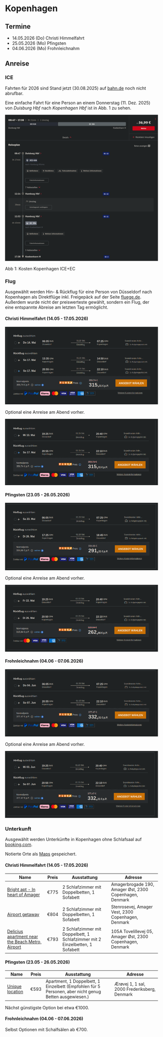 # Kopenhagen

## Termine

* 14.05.2026 (Do) Christi Himmelfahrt
* 25.05.2026 (Mo) Pfingsten
* 04.06.2026 (Mo) Frohnleichnahm

## Anreise

### ICE

Fahrten für 2026 sind Stand jetzt (30.08.2025) auf [bahn.de](https://www.bahn.de) noch nicht abrufbar.

Eine einfache Fahrt für eine Person an einem Donnerstag (11. Dez. 2025) von *Duisburg Hbf* nach *Kopenhagen Hbf* ist in Abb. 1 zu sehen.

![Kosten Kopenhagen ICE+EC](img/Kopenhagen_ICE_20251211_Do.png)

Abb 1: Kosten Kopenhagen ICE+EC


### Flug

Ausgewählt werden Hin- & Rückflug für eine Person von Düsseldorf nach Kopenhagen als Direktflüge inkl. Freigepäck auf der Seite [fluege.de](https://www.fluege.de). Außerdem wurde nicht der preiswerteste gewählt, sondern ein Flug, der eine entspannte Abreise am letzten Tag ermöglicht.

#### Christi Himmelfahrt (14.05 - 17.05.2026)

![Kosten Düsseldorf <> Kopenhagen Flug](img/Kopenhagen_Flug_20260514-17_DoSo.png)

Optional eine Anreise am Abend vorher.

![Kosten Düsseldorf <> Kopenhagen Flug](img/Kopenhagen_Flug_20260513-17_MiSo.png)

#### Pfingsten (23.05 - 26.05.2026)

![Kosten Düsseldorf <> Kopenhagen Flug](img/Kopenhagen_Flug_20260523-26_SaDi.png)

Optional eine Anreise am Abend vorher.

![Kosten Düsseldorf <> Kopenhagen Flug](img/Kopenhagen_Flug_20260522-26_FrDi.png)

#### Frohnleichnahm (04.06 - 07.06.2026)

![Kosten Düsseldorf <> Kopenhagen Flug](img/Kopenhagen_Flug_20260604-07_DoSo.png)

Optional eine Anreise am Abend vorher.

![Kosten Düsseldorf <> Kopenhagen Flug](img/Kopenhagen_Flug_20260603-07_MiSo.png)

### Unterkunft

Ausgewählt werden Unterkünfte in Kopenhagen ohne Schlafsaal auf [booking.com](https://www.booking.com).

Notierte Orte als [Maps](https://www.google.com/maps/d/edit?mid=1IQ-LfIrXaFurYMmDMT81Bwq7JfBF6n8&ll=55.67789131069193%2C12.569107132083252&z=12) gespeichert.


#### Christi Himmelfahrt (14.05 - 17.05.2026)

| Name | Preis | Ausstattung | Adresse |
|---|---|---|---|
| [Bright apt - In heart of Amager](https://www.booking.com/hotel/dk/bright-apt-in-heart-of-amager.en-gb.html) | €775 | 2 Schlafzimmer mit Doppelbetten, 1 Sofabett | Amagerbrogade 190, Amager Øst, 2300 Copenhagen, Denmark |
| [Airport getaway](https://www.booking.com/hotel/dk/airport-getaway.en-gb.html) | €804 | 2 Schlafzimmer mit Doppelbetten, 1 Sofabett | Stenrosevej, Amager Vest, 2300 Copenhagen, Denmark |
| [Delicius apartment near the Beach,Metro, Airport](https://www.booking.com/hotel/dk/delicius-apartment-near-the-beach-metro-airport.en-gb.html) | €793 | 2 Schlafzimmer mit Doppelbett, 1 Schlafzimmer mit 2 Einzelbetten, 1 Sofabett | 105A Tovelillevej 05, Amager Øst, 2300 Copenhagen, Denmark |

#### Pfingsten (23.05 - 26.05.2026)

| Name | Preis | Ausstattung | Adresse |
|---|---|---|---|
| [Unique location](https://www.booking.com/hotel/dk/unique-location.en-gb.html) | €593 | Apartment, 1 Doppelbett, 1 Einzelbett (Empfohlen für 5 Personen, aber nicht genug Betten ausgewiesen.) | Ærøvej 1, 1 sal, 2000 Frederiksberg, Denmark |

Nächst günstigste Option bei etwa €1000.


#### Frohnleichnahm (04.06 - 07.06.2026)

Selbst Optionen mit Schalfsälen ab €700.
